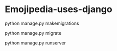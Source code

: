 # Emojipedia-uses-django
python manage.py makemigrations

python manage.py migrate

python manage.py runserver